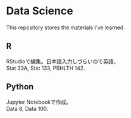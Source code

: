 # Data Science

This repository stores the materials I've learned.  

## R
RStudioで編集。日本語入力しづらいので英語。  
Stat 33A, Stat 133, PBHLTH 142.

## Python
Jupyter Notebookで作成。  
Data 8, Data 100.
